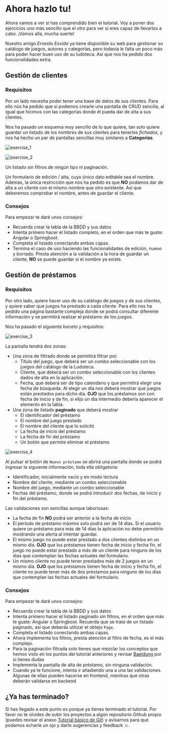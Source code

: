 # Ahora hazlo tu!

Ahora vamos a ver si has comprendido bien el tutorial. Voy a poner dos ejercicios uno más sencillo que el otro para ver si eres capaz de llevarlos a cabo. ¡Vamos alla, mucha suerte!

Nuestro amigo *Ernesto Esvida* ya tiene disponible su web para gestionar su catálogo de juegos, autores y categorías, pero todavía le falta un poco más para poder hacer buen uso de su ludoteca. Así que nos ha pedido dos funcionalidades extra.

## Gestión de clientes

### Requisitos

Por un lado necesita poder tener una base de datos de sus clientes. Para ello nos ha pedido que si podemos crearle una pantalla de CRUD sencilla, al igual que hicimos con las categorías donde él pueda dar de alta a sus clientes.

Nos ha pasado un esquema muy sencillo de lo que quiere, tan solo quiere guardar un listado de los nombres de sus clientes para tenerlos *fichados*, y nos ha hecho un par de pantallas sencillas muy similares a **Categorías**.

![exercise_1](./assets/images/exercise_1.png)

![exercise_2](./assets/images/exercise_2.png)

Un listado sin filtros de ningún tipo ni paginación.

Un formulario de edición / alta, cuyo único dato editable sea el nombre. Además, la única restricción que nos ha pedido es que **NO** podamos dar de alta a un cliente con el mismo nombre que otro existente. Así que deberemos comprobar el nombre, antes de guardar el cliente.

### Consejos

Para empezar te daré unos consejos:

- Recuerda crear la tabla de la BBDD y sus datos
- Intenta primero hacer el listado completo, en el orden que más te guste: Angular o Springboot.
- Completa el listado conectando ambas capas.
- Termina el caso de uso haciendo las funcionalidades de edición, nuevo y borrado. Presta atención a la validación a la hora de guardar un cliente, **NO** se puede guardar si el nombre ya existe.


## Gestión de préstamos

### Requisitos

Por otro lado, quiere hacer uso de su catálogo de juegos y de sus clientes, y quiere saber que juegos ha prestado a cada cliente. Para ello nos ha pedido una página bastante compleja donde se podrá consultar diferente información y se permitirá realizar el préstamo de los juegos.

Nos ha pasado el siguiente boceto y requisitos:

![exercise_3](./assets/images/exercise_3.png)

La pantalla tendrá dos zonas:

- Una zona de filtrado donde se permitirá filtrar por:
	- Título del juego, que deberá ser un combo seleccionable con los juegos del catálogo de la Ludoteca.
	- Cliente, que deberá ser un combo seleccionable con los clientes dados de alta en la aplicación.
	- Fecha, que deberá ser de tipo calendario y que permitirá elegir una fecha de búsqueda. Al elegir un día nos deberá mostrar que juegos están prestados para dicho día. **OJO** que los préstamos son con fecha de inicio y de fin, si elijo un día intermedio debería aparecer el elemento en la tabla.
- Una zona de listado **paginado** que deberá mostrar
	- El identificador del préstamo
	- El nombre del juego prestado
	- El nombre del cliente que lo solicitó
	- La fecha de inicio del préstamo
	- La fecha de fin del préstamo
	- Un botón que permite eliminar el préstamo

![exercise_4](./assets/images/exercise_4.png)

Al pulsar el botón de `Nuevo préstamo` se abrirá una pantalla donde se podrá ingresar la siguiente información, toda ella obligatoria:

- Identificador, inicialmente vacío y en modo lectura
- Nombre del cliente, mediante un combo seleccionable
- Nombre del juego, mediante un combo seleccionable
- Fechas del préstamo, donde se podrá introducir dos fechas, de inicio y fin del préstamo.

Las validaciones son sencillas aunque laboriosas:

- La fecha de fin **NO** podrá ser anterior a la fecha de inicio
- El periodo de préstamo máximo solo podrá ser de 14 días. Si el usuario quiere un préstamo para más de 14 días la aplicación no debe permitirlo mostrando una alerta al intentar guardar.
- El mismo juego no puede estar prestado a dos clientes distintos en un mismo día. **OJO** que los préstamos tienen fecha de inicio y fecha fin, el juego no puede estar prestado a más de un cliente para ninguno de los días que contemplan las fechas actuales del formulario.
- Un mismo cliente no puede tener prestados más de 2 juegos en un mismo día. **OJO** que los préstamos tienen fecha de inicio y fecha fin, el cliente no puede tener más de dos préstamos para ninguno de los días que contemplan las fechas actuales del formulario.


### Consejos

Para empezar te daré unos consejos:

- Recuerda crear la tabla de la BBDD y sus datos
- Intenta primero hacer el listado paginado sin filtros, en el orden que más te guste: Angular o Springboot. Recuerda que se trata de un listado paginado, así que deberás utilizar el obtejo `Page`.
- Completa el listado conectando ambas capas.
- Ahora implementa los filtros, presta atención al filtro de fecha, es el más complejo.
- Para la paginación filtrada solo tienes que mezclar los conceptos que hemos visto en los puntos del tutorial anteriores y revisar [Baeldung](https://www.baeldung.com/spring-data-jpa-query) por si tienes dudas
- Implementa la pantalla de alta de préstamo, sin ninguna validación.
- Cuando ya te funcione, intenta ir añadiendo una a una las validaciones. Algunas de ellas pueden hacerse en frontend, mientras que otras deberán validarse en backend



## ¿Ya has terminado?

Si has llegado a este punto es porque ya tienes terminado el tutorial. Por favor no te olvides de subir los proyectos a algún repositorio Github propio (puedes revisar el anexo [Tutorial básico de Git](appendix/git.md)) y avísarnos para que podamos echarle un ojo y darte sugerencias y feedback :relaxed:.